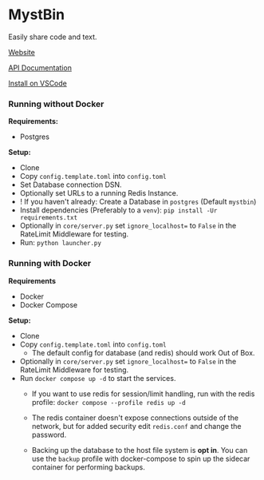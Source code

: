 # MystBin

Easily share code and text.

[Website](https://mystb.in)

[API Documentation](https://mystb.in/api/documentation)

[Install on VSCode](https://marketplace.visualstudio.com/items?itemName=PythonistaGuild.mystbin)


### Running without Docker
**Requirements:**
- Postgres

**Setup:**
- Clone
- Copy `config.template.toml` into `config.toml`
 - Set Database connection DSN.
 - Optionally set URLs to a running Redis Instance.
- ! If you haven't already: Create a Database in `postgres` (Default `mystbin`)
- Install dependencies (Preferably to a `venv`): `pip install -Ur requirements.txt`
- Optionally in `core/server.py` set `ignore_localhost=` to `False` in the RateLimit Middleware for testing.
- Run: `python launcher.py`

### Running with Docker
**Requirements**
- Docker
- Docker Compose

**Setup:**
- Clone
- Copy `config.template.toml` into `config.toml`
  - The default config for database (and redis) should work Out of Box.
- Optionally in `core/server.py` set `ignore_localhost=` to `False` in the RateLimit Middleware for testing.
- Run `docker compose up -d` to start the services.
  - If you want to use redis for session/limit handling, run with the redis profile: `docker compose --profile redis up -d`
  - The redis container doesn't expose connections outside of the network, but for added security edit `redis.conf` and change the password.

  - Backing up the database to the host file system is **opt in**. You can use the `backup` profile with docker-compose to spin up the sidecar container for performing backups.
